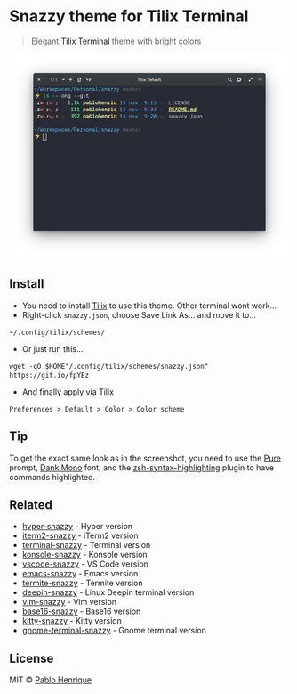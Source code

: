 # Snazzy theme for Tilix Terminal

> Elegant [Tilix Terminal](https://gnunn1.github.io/tilix-web/) theme with bright colors

![](screenshot.png)

## Install

- You need to install [Tilix](https://gnunn1.github.io/tilix-web/) to use this theme. Other terminal wont work...
- Right-click `snazzy.json`, choose Save Link As… and move it to...
```
~/.config/tilix/schemes/
```
- Or just run this...
```
wget -qO $HOME"/.config/tilix/schemes/snazzy.json" https://git.io/fpYEz
```
- And finally apply via Tilix
```
Preferences > Default > Color > Color scheme
```

## Tip

To get the exact same look as in the screenshot, you need to use the [Pure](https://github.com/sindresorhus/pure) prompt, [Dank Mono](https://dank.sh/) font, and the [zsh-syntax-highlighting](https://github.com/zsh-users/zsh-syntax-highlighting) plugin to have commands highlighted.


## Related

- [hyper-snazzy](https://github.com/sindresorhus/hyper-snazzy) - Hyper version
- [iterm2-snazzy](https://github.com/sindresorhus/iterm2-snazzy) - iTerm2 version
- [terminal-snazzy](https://github.com/sindresorhus/terminal-snazzy) - Terminal version
- [konsole-snazzy](https://github.com/miedzinski/konsole-snazzy) - Konsole version
- [vscode-snazzy](https://github.com/Tyriar/vscode-snazzy) - VS Code version
- [emacs-snazzy](https://github.com/weijiangan/emacs-snazzy) - Emacs version
- [termite-snazzy](https://github.com/kbobrowski/termite-snazzy) - Termite version
- [deepin-snazzy](https://github.com/xxczaki/deepin-snazzy) - Linux Deepin terminal version
- [vim-snazzy](https://github.com/connorholyday/vim-snazzy) - Vim version
- [base16-snazzy](https://github.com/h404bi/base16-snazzy-scheme) - Base16 version
- [kitty-snazzy](https://github.com/connorholyday/kitty-snazzy) - Kitty version
- [gnome-terminal-snazzy](https://github.com/tobark/hyper-snazzy-gnome-terminal) - Gnome terminal version

## License

MIT © [Pablo Henrique](https://github.com/pablohenriq)
